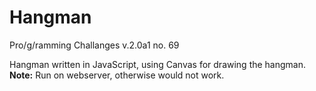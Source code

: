 # Hangman
Pro/g/ramming Challanges v.2.0a1 no. 69

Hangman written in JavaScript, using Canvas for drawing the hangman.\
**Note:** Run on webserver, otherwise would not work.

